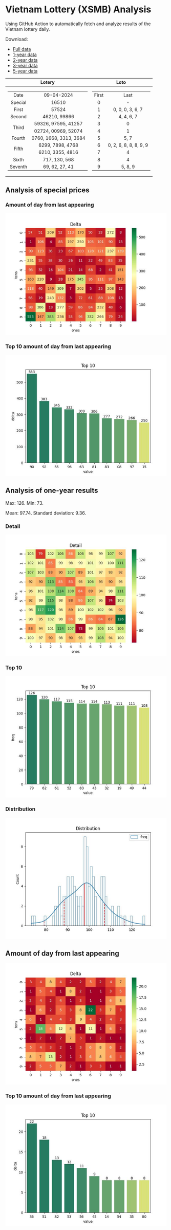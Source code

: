 # Vietnam Lottery (XSMB) Analysis

Using GitHub Action to automatically fetch and analyze results of the Vietnam lottery daily.

Download:

* [Full data](https://raw.githubusercontent.com/khiemdoan/vietnam-lottery-xsmb-analysis/main/results/xsmb.csv)
* [1-year data](https://raw.githubusercontent.com/khiemdoan/vietnam-lottery-xsmb-analysis/main/results/xsmb_1_year.csv)
* [2-year data](https://raw.githubusercontent.com/khiemdoan/vietnam-lottery-xsmb-analysis/main/results/xsmb_2_year.csv)
* [3-year data](https://raw.githubusercontent.com/khiemdoan/vietnam-lottery-xsmb-analysis/main/results/xsmb_3_year.csv)
* [5-year data](https://raw.githubusercontent.com/khiemdoan/vietnam-lottery-xsmb-analysis/main/results/xsmb_5_year.csv)

| Lotery      | Loto |
| :-----------: | :-----------: |
| <table><tr><td>Date</td><td>09-04-2024</td></tr><tr><td>Special</td><td>16510</td></tr><tr><td>First</td><td>57524</td></tr><tr><td>Second</td><td>46210, 99866</td></tr><tr><td rowspan="2">Third</td><td>59326, 97595, 41257</td></tr><tr><td>02724, 00969, 52074</td></tr><tr><td>Fourth</td><td>0760, 1668, 3313, 3684</td></tr><tr><td rowspan="2">Fifth</td><td>6299, 7898, 4768</td></tr><tr><td>6210, 3355, 4816</td></tr><tr><td>Sixth</td><td>717, 130, 568</td></tr><tr><td>Seventh</td><td>69, 62, 27, 41</td></tr></table> | <table><tr><td>First</td><td>Last</td></tr><tr><td>0</td><td>-</td></tr><tr><td>1</td><td>0, 0, 0, 3, 6, 7</td></tr><tr><td>2</td><td>4, 4, 6, 7</td></tr><tr><td>3</td><td>0</td></tr><tr><td>4</td><td>1</td></tr><tr><td>5</td><td>5, 7</td></tr><tr><td>6</td><td>0, 2, 6, 8, 8, 8, 9, 9</td></tr><tr><td>7</td><td>4</td></tr><tr><td>8</td><td>4</td></tr><tr><td>9</td><td>5, 8, 9</td></tr></table> |


<h2>Analysis of special prices</h2>

<h3>Amount of day from last appearing</h3>

![Delta](images/special_delta.jpg)

<h3>Top 10 amount of day from last appearing</h3>

![Delta top 10](images/special_delta_top_10.jpg)

<h2>Analysis of one-year results</h2>

Max: 126. Min: 73.

Mean: 97.74. Standard deviation: 9.36.

<h3>Detail</h3>

![Detail](images/heatmap.jpg)

<h3>Top 10</h3>

![Top 10](images/top-10.jpg)

<h3>Distribution</h3>

![Distribution](images/distribution.jpg)

<h2>Amount of day from last appearing</h2>

![Delta](images/delta.jpg)

<h3>Top 10 amount of day from last appearing</h3>

![Delta top 10](images/delta_top_10.jpg)